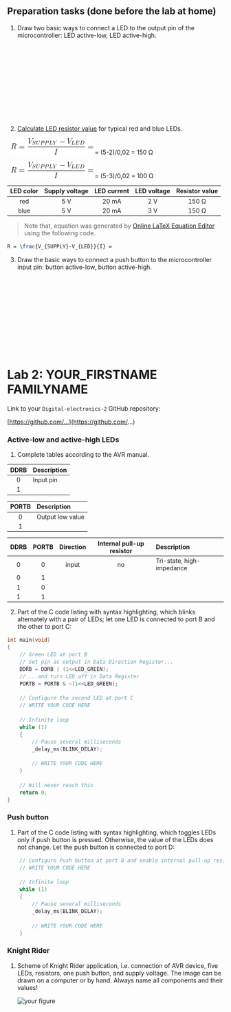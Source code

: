 <a name="preparation"></a>
## Preparation tasks (done before the lab at home)

1. Draw two basic ways to connect a LED to the output pin of the microcontroller: LED active-low, LED active-high.

&nbsp;

&nbsp;

&nbsp;

&nbsp;

&nbsp;

&nbsp;

2. [Calculate LED resistor value](https://electronicsclub.info/leds.htm) for typical red and blue LEDs.

&nbsp;
![ohms law](Images/ohms_law.png)  = (5-2)/0,02 = 150 Ω
&nbsp;

&nbsp;
![ohms law](Images/ohms_law.png)  = (5-3)/0,02 = 100 Ω
&nbsp;

| **LED color** | **Supply voltage** | **LED current** | **LED voltage** | **Resistor value** |
| :-: | :-: | :-: | :-: | :-: |
| red | 5&nbsp;V | 20&nbsp;mA | 2&nbsp;V | 150&nbsp;Ω |
| blue | 5&nbsp;V | 20&nbsp;mA | 3&nbsp;V | 150&nbsp;Ω |

> Note that, equation was generated by [Online LaTeX Equation Editor](https://www.codecogs.com/latex/eqneditor.php) using the following code.
```LaTeX
R = \frac{V_{SUPPLY}-V_{LED}}{I} =
```
>

3. Draw the basic ways to connect a push button to the microcontroller input pin: button active-low, button active-high.

&nbsp;

&nbsp;

&nbsp;

&nbsp;

&nbsp;

&nbsp;


<a name="part1"></a>



# Lab 2: YOUR_FIRSTNAME FAMILYNAME

Link to your `Digital-electronics-2` GitHub repository:

   [https://github.com/...](https://github.com/...)


### Active-low and active-high LEDs

1. Complete tables according to the AVR manual.

| **DDRB** | **Description** |
| :-: | :-- |
| 0 | Input pin |
| 1 | |

| **PORTB** | **Description** |
| :-: | :-- |
| 0 | Output low value |
| 1 | |

| **DDRB** | **PORTB** | **Direction** | **Internal pull-up resistor** | **Description** |
| :-: | :-: | :-: | :-: | :-- |
| 0 | 0 | input | no | Tri-state, high-impedance |
| 0 | 1 | | | |
| 1 | 0 | | | |
| 1 | 1 | | | |

2. Part of the C code listing with syntax highlighting, which blinks alternately with a pair of LEDs; let one LED is connected to port B and the other to port C:

```c
int main(void)
{
    // Green LED at port B
    // Set pin as output in Data Direction Register...
    DDRB = DDRB | (1<<LED_GREEN);
    // ...and turn LED off in Data Register
    PORTB = PORTB & ~(1<<LED_GREEN);

    // Configure the second LED at port C
    // WRITE YOUR CODE HERE

    // Infinite loop
    while (1)
    {
        // Pause several milliseconds
        _delay_ms(BLINK_DELAY);

        // WRITE YOUR CODE HERE
    }

    // Will never reach this
    return 0;
}
```


### Push button

1. Part of the C code listing with syntax highlighting, which toggles LEDs only if push button is pressed. Otherwise, the value of the LEDs does not change. Let the push button is connected to port D:

```c
    // Configure Push button at port D and enable internal pull-up resistor
    // WRITE YOUR CODE HERE

    // Infinite loop
    while (1)
    {
        // Pause several milliseconds
        _delay_ms(BLINK_DELAY);

        // WRITE YOUR CODE HERE
    }
```


### Knight Rider

1. Scheme of Knight Rider application, i.e. connection of AVR device, five LEDs, resistors, one push button, and supply voltage. The image can be drawn on a computer or by hand. Always name all components and their values!

   ![your figure]()
